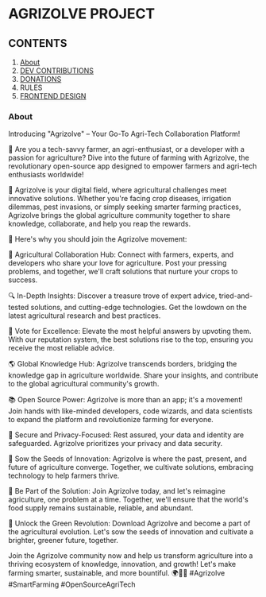 # AGRIZOLVE PROJECT

## CONTENTS
1. [About](#About)
2. [DEV CONTRIBUTIONS](https://github.com/thompsonmanda08/agrizolve/blob/main/CONTRIBUTING.md)
3. [DONATIONS](https://github.com/Raphaelmbewe/agrizolve/blob/raph/donations/DONATIONS.md)
4. RULES
5. [FRONTEND DESIGN]()

### About
Introducing "Agrizolve" – Your Go-To Agri-Tech Collaboration Platform!

🌱 Are you a tech-savvy farmer, an agri-enthusiast, or a developer with a passion for agriculture? Dive into the future of farming with Agrizolve, 
the revolutionary open-source app designed to empower farmers and agri-tech enthusiasts worldwide!

🚜 Agrizolve is your digital field, where agricultural challenges meet innovative solutions. Whether you're facing crop diseases, irrigation dilemmas, 
pest invasions, or simply seeking smarter farming practices, Agrizolve brings the global agriculture community together to share knowledge, collaborate, and help you reap the rewards.

🤝 Here's why you should join the Agrizolve movement:

🌾 Agricultural Collaboration Hub: Connect with farmers, experts, and developers who share your love for agriculture. 
Post your pressing problems, and together, we'll craft solutions that nurture your crops to success.

🔍 In-Depth Insights: Discover a treasure trove of expert advice, tried-and-tested solutions, and cutting-edge technologies. 
Get the lowdown on the latest agricultural research and best practices.

🌟 Vote for Excellence: Elevate the most helpful answers by upvoting them. With our reputation system, the best solutions rise to the top, 
ensuring you receive the most reliable advice.

🌎 Global Knowledge Hub: Agrizolve transcends borders, bridging the knowledge gap in agriculture worldwide.
Share your insights, and contribute to the global agricultural community's growth.

📚 Open Source Power: Agrizolve is more than an app; it's a movement! Join hands with like-minded developers, 
code wizards, and data scientists to expand the platform and revolutionize farming for everyone.

🔐 Secure and Privacy-Focused: Rest assured, your data and identity are safeguarded. Agrizolve prioritizes your privacy and data security.

🌿 Sow the Seeds of Innovation: Agrizolve is where the past, present, and future of agriculture converge. 
Together, we cultivate solutions, embracing technology to help farmers thrive.

🌈 Be Part of the Solution: Join Agrizolve today, and let's reimagine agriculture, one problem at a time. 
Together, we'll ensure that the world's food supply remains sustainable, reliable, and abundant.

🌟 Unlock the Green Revolution: Download Agrizolve and become a part of the agricultural evolution. 
Let's sow the seeds of innovation and cultivate a brighter, greener future, together.

Join the Agrizolve community now and help us transform agriculture into a thriving ecosystem of knowledge, innovation, 
and growth! Let's make farming smarter, sustainable, and more bountiful. 
🌍🌾📱 #Agrizolve #SmartFarming #OpenSourceAgriTech
